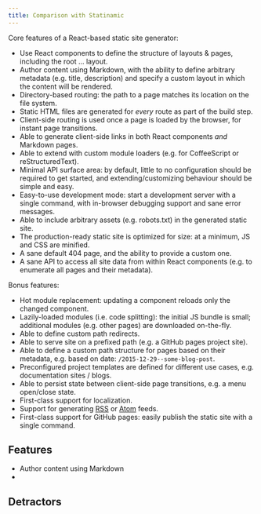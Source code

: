 ```yaml
---
title: Comparison with Statinamic
---
```


Core features of a React-based static site generator:
* Use React components to define the structure of layouts & pages, including the root <html>...</html> layout.
* Author content using Markdown, with the ability to define arbitrary metadata (e.g. title, description) and specify a custom layout in which the content will be rendered.
* Directory-based routing: the path to a page matches its location on the file system.
* Static HTML files are generated for *every* route as part of the build step.
* Client-side routing is used once a page is loaded by the browser, for instant page transitions.
* Able to generate client-side links in both React components *and* Markdown pages.
* Able to extend with custom module loaders (e.g. for CoffeeScript or reStructuredText).
* Minimal API surface area: by default, little to no configuration should be required to get started, and extending/customizing behaviour should be simple and easy.
* Easy-to-use development mode: start a development server with a single command, with in-browser debugging support and sane error messages.
* Able to include arbitrary assets (e.g. robots.txt) in the generated static site.
* The production-ready static site is optimized for size: at a minimum, JS and CSS are minified.
* A sane default 404 page, and the ability to provide a custom one.
* A sane API to access all site data from within React components (e.g. to enumerate all pages and their metadata).


Bonus features:
* Hot module replacement: updating a component reloads only the changed component.
* Lazily-loaded modules (i.e. code splitting): the initial JS bundle is small; additional modules (e.g. other pages) are downloaded on-the-fly.
* Able to define custom path redirects.
* Able to serve site on a prefixed path (e.g. a GitHub pages project site).
* Able to define a custom path structure for pages based on their metadata, e.g. based on date: `/2015-12-29--some-blog-post`.
* Preconfigured project templates are defined for different use cases, e.g. documentation sites / blogs.
* Able to persist state between client-side page transitions, e.g. a menu open/close state.
* First-class support for localization.
* Support for generating [RSS](https://en.wikipedia.org/wiki/RSS) or [Atom](https://en.wikipedia.org/wiki/Atom_(standard)) feeds.
* First-class support for GitHub pages: easily publish the static site with a single command.

## Features
+ Author content using Markdown
+

## Detractors
